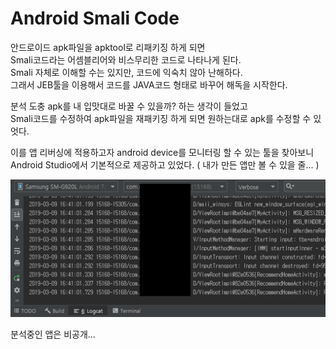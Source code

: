 # Android Smali Code

안드로이드 apk파일을 apktool로 리패키징 하게 되면<br>
Smali코드라는 어셈블리어와 비스무리한 코드로 나타나게 된다.<br>
Smali 자체로 이해할 수는 있지만, 코드에 익숙치 않아 난해하다.<br>
그래서 JEB툴을 이용해서 코드를 JAVA코드 형태로 바꾸어 해독을 시작한다.<br>

분석 도충 apk를 내 입맛대로 바꿀 수 있을까? 하는 생각이 들었고<br>
Smali코드를 수정하여 apk파일을 재패키징 하게 되면 원하는대로 apk를 수정할 수 있엇다.<br>

이를 앱 리버싱에 적용하고자 android device를 모니터링 할 수 있는 툴을 찾아보니<br>
Android Studio에서 기본적으로 제공하고 있었다. ( 내가 만든 앱만 볼 수 있을 줄... )

![Logcat Monitor](/Image/AndroidStudio_Logcat.PNG)

분석중인 앱은 비공개...